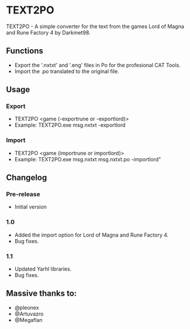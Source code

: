 # TEXT2PO
TEXT2PO - A simple converter for the text from the games Lord of Magna and Rune Factory 4 by Darkmet98.
## Functions
* Export the '.nxtxt' and '.eng' files in Po for the profesional CAT Tools.
* Import the .po translated to the original file.
## Usage
### Export
* TEXT2PO <file> <game (-exportrune or -exportlord)>
* Example: TEXT2PO.exe msg.nxtxt -exportlord
### Import
* TEXT2PO <file> <po file> <game (importrune or importlord)>
* Example: TEXT2PO.exe msg.nxtxt msg.nxtxt.po -importlord"
## Changelog
### Pre-release
* Initial version
### 1.0
* Added the import option for Lord of Magna and Rune Factory 4.
* Bug fixes.
### 1.1
* Updated Yarhl libraries.
* Bug fixes.
## Massive thanks to:
* @pleonex
* @Artuvazro
* @Megaflan